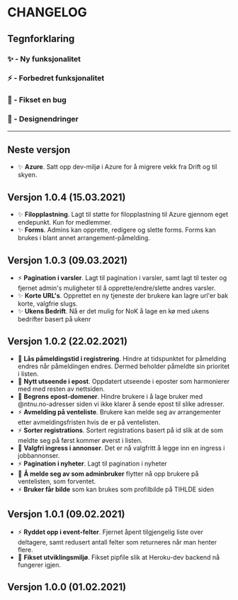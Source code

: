 # CHANGELOG

## Tegnforklaring

### ✨ - Ny funksjonalitet

### ⚡ - Forbedret funksjonalitet

### 🦟 - Fikset en bug

### 🎨 - Designendringer

---

## Neste versjon
- ✨ **Azure**. Satt opp dev-miljø i Azure for å migrere vekk fra Drift og til skyen.

## Versjon 1.0.4 (15.03.2021)
- ✨ **Filopplastning**. Lagt til støtte for filopplastning til Azure gjennom eget endepunkt. Kun for medlemmer.
- ✨ **Forms**. Admins kan opprette, redigere og slette forms. Forms kan brukes i blant annet arrangement-påmelding.

## Versjon 1.0.3 (09.03.2021)
- ⚡ **Pagination i varsler**. Lagt til pagination i varsler, samt lagt til tester og fjernet admin's muligheter til å opprette/endre/slette andres varsler.
- ✨ **Korte URL's**. Opprettet en ny tjeneste der brukere kan lagre url'er bak korte, valgfrie slugs.
- ✨ **Ukens Bedrift**. Nå er det mulig for NoK å lage en kø med ukens bedrifter basert på ukenr

## Versjon 1.0.2 (22.02.2021)
- 🦟 **Lås påmeldingstid i registrering**. Hindre at tidspunktet for påmelding endres når påmeldingen endres. Dermed beholder påmeldte sin prioritet i listen.
- 🎨 **Nytt utseende i epost**. Oppdatert utseende i eposter som harmonierer med med resten av nettsiden.
- 🦟 **Begrens epost-domener**. Hindre brukere i å lage bruker med @ntnu.no-adresser siden vi ikke klarer å sende epost til slike adresser.
- ⚡ **Avmelding på venteliste**. Brukere kan melde seg av arrangementer etter avmeldingsfristen hvis de er på ventelisten.
- ⚡ **Sorter registrations**. Sortert registrations basert på id slik at de som meldte seg på først kommer øverst i listen.
- 🎨 **Valgfri ingress i annonser**. Det er nå valgfritt å legge inn en ingress i jobbannonser.
- ⚡ **Pagination i nyheter**. Lagt til pagination i nyheter
- 🦟 **Å melde seg av som adminbruker** flytter nå opp brukere på ventelisten, som forventet.
- ⚡ **Bruker får bilde** som kan brukes som profilbilde på TIHLDE siden

## Versjon 1.0.1 (09.02.2021)
- ⚡ **Ryddet opp i event-felter**. Fjernet åpent tilgjengelig liste over deltagere, samt redusert antall felter som returneres når man henter flere.
- 🦟 **Fikset utviklingsmiljø**. Fikset pipfile slik at Heroku-dev backend nå fungerer igjen.

## Versjon 1.0.0 (01.02.2021)
